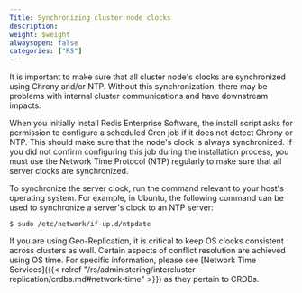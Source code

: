 ```yaml
---
Title: Synchronizing cluster node clocks
description: 
weight: $weight
alwaysopen: false
categories: ["RS"]
---
```

It is important to make sure that all cluster node's clocks are synchronized
using Chrony and/or NTP. Without this synchronization, there may be
problems with internal cluster communications and have downstream
impacts.

When you initially install Redis Enterprise Software, the install script
asks for permission to configure a scheduled Cron job if it does not
detect Chrony or NTP. This should make sure that the node's clock is always
synchronized. If you did not confirm configuring this job during the
installation process, you must use the Network Time Protocol (NTP)
regularly to make sure that all server clocks are synchronized.

To synchronize the server clock, run the command relevant to your host's
operating system. For example, in Ubuntu, the following command can be
used to synchronize a server's clock to an NTP server:

```src
$ sudo /etc/network/if-up.d/ntpdate
```

If you are using Geo-Replication, it is critical to keep OS clocks
consistent across clusters as well. Certain aspects of conflict
resolution are achieved using OS time. For specific information, please
see [Network Time
Services]({{< relref "/rs/administering/intercluster-replication/crdbs.md#network-time" >}})
as they pertain to CRDBs.
